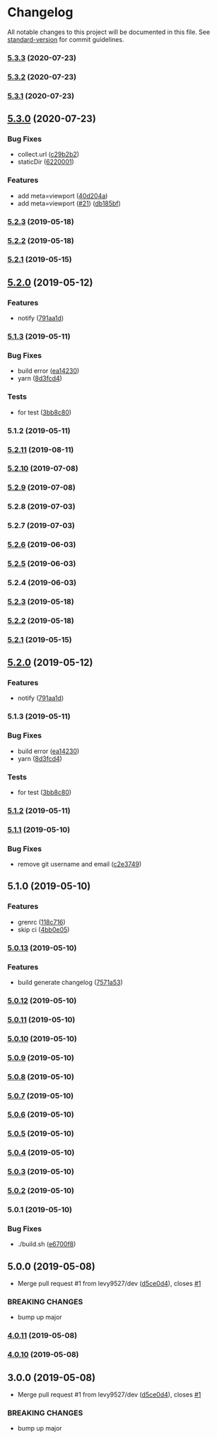 # Changelog

All notable changes to this project will be documented in this file. See [standard-version](https://github.com/conventional-changelog/standard-version) for commit guidelines.

### [5.3.3](https://github.com/FEMessage/test-repo/compare/v5.3.2...v5.3.3) (2020-07-23)



### [5.3.2](https://github.com/FEMessage/test-repo/compare/v5.3.1...v5.3.2) (2020-07-23)



### [5.3.1](https://github.com/FEMessage/test-repo/compare/v5.3.0...v5.3.1) (2020-07-23)



## [5.3.0](https://github.com/FEMessage/test-repo/compare/v5.2.11...v5.3.0) (2020-07-23)


### Bug Fixes

* collect.url ([c29b2b2](https://github.com/FEMessage/test-repo/commit/c29b2b2))
* staticDir ([6220001](https://github.com/FEMessage/test-repo/commit/6220001))


### Features

* add meta=viewport ([40d204a](https://github.com/FEMessage/test-repo/commit/40d204a))
* add meta=viewport ([#21](https://github.com/FEMessage/test-repo/issues/21)) ([db185bf](https://github.com/FEMessage/test-repo/commit/db185bf))



### [5.2.3](https://github.com/FEMessage/test-repo/compare/v5.2.2...v5.2.3) (2019-05-18)



### [5.2.2](https://github.com/FEMessage/test-repo/compare/v5.2.1...v5.2.2) (2019-05-18)



### [5.2.1](https://github.com/FEMessage/test-repo/compare/v5.2.0...v5.2.1) (2019-05-15)



## [5.2.0](https://github.com/FEMessage/test-repo/compare/v5.1.3...v5.2.0) (2019-05-12)


### Features

* notify ([791aa1d](https://github.com/FEMessage/test-repo/commit/791aa1d))



### [5.1.3](https://github.com/FEMessage/test-repo/compare/v5.1.2...v5.1.3) (2019-05-11)


### Bug Fixes

* build error ([ea14230](https://github.com/FEMessage/test-repo/commit/ea14230))
* yarn ([8d3fcd4](https://github.com/FEMessage/test-repo/commit/8d3fcd4))


### Tests

* for test ([3bb8c80](https://github.com/FEMessage/test-repo/commit/3bb8c80))



### 5.1.2 (2019-05-11)



### [5.2.11](https://github.com/FEMessage/test-repo/compare/v5.2.10...v5.2.11) (2019-08-11)



### [5.2.10](https://github.com/FEMessage/test-repo/compare/v5.2.9...v5.2.10) (2019-07-08)



### [5.2.9](https://github.com/FEMessage/test-repo/compare/v5.2.8...v5.2.9) (2019-07-08)



### 5.2.8 (2019-07-03)



### 5.2.7 (2019-07-03)



### [5.2.6](https://github.com/FEMessage/test-repo/compare/v5.2.5...v5.2.6) (2019-06-03)



### [5.2.5](https://github.com/FEMessage/test-repo/compare/v5.2.4...v5.2.5) (2019-06-03)



### 5.2.4 (2019-06-03)



### [5.2.3](https://github.com/FEMessage/test-repo/compare/v5.2.2...v5.2.3) (2019-05-18)



### [5.2.2](https://github.com/FEMessage/test-repo/compare/v5.2.1...v5.2.2) (2019-05-18)



### [5.2.1](https://github.com/FEMessage/test-repo/compare/v5.2.0...v5.2.1) (2019-05-15)



## [5.2.0](https://github.com/FEMessage/test-repo/compare/v5.1.3...v5.2.0) (2019-05-12)


### Features

* notify ([791aa1d](https://github.com/FEMessage/test-repo/commit/791aa1d))



### 5.1.3 (2019-05-11)


### Bug Fixes

* build error ([ea14230](https://github.com/FEMessage/test-repo/commit/ea14230))
* yarn ([8d3fcd4](https://github.com/FEMessage/test-repo/commit/8d3fcd4))


### Tests

* for test ([3bb8c80](https://github.com/FEMessage/test-repo/commit/3bb8c80))



### [5.1.2](https://github.com/levy9527/test-repo/compare/v5.1.1...v5.1.2) (2019-05-11)



### [5.1.1](https://github.com/levy9527/test-repo/compare/v5.1.0...v5.1.1) (2019-05-10)


### Bug Fixes

* remove git username and email ([c2e3749](https://github.com/levy9527/test-repo/commit/c2e3749))



## 5.1.0 (2019-05-10)


### Features

* grenrc ([118c716](https://github.com/levy9527/test-repo/commit/118c716))
* skip ci ([4bb0e05](https://github.com/levy9527/test-repo/commit/4bb0e05))



### [5.0.13](https://github.com/levy9527/test-repo/compare/v5.0.12...v5.0.13) (2019-05-10)


### Features

* build generate changelog  ([7571a53](https://github.com/levy9527/test-repo/commit/7571a53))



### [5.0.12](https://github.com/levy9527/test-repo/compare/v5.0.11...v5.0.12) (2019-05-10)



### [5.0.11](https://github.com/levy9527/test-repo/compare/v5.0.10...v5.0.11) (2019-05-10)



### [5.0.10](https://github.com/levy9527/test-repo/compare/v5.0.9...v5.0.10) (2019-05-10)



### [5.0.9](https://github.com/levy9527/test-repo/compare/v5.0.8...v5.0.9) (2019-05-10)



### [5.0.8](https://github.com/levy9527/test-repo/compare/v5.0.7...v5.0.8) (2019-05-10)



### [5.0.7](https://github.com/levy9527/test-repo/compare/v5.0.6...v5.0.7) (2019-05-10)



### [5.0.6](https://github.com/levy9527/test-repo/compare/v5.0.5...v5.0.6) (2019-05-10)



### [5.0.5](https://github.com/levy9527/test-repo/compare/v5.0.4...v5.0.5) (2019-05-10)



### [5.0.4](https://github.com/levy9527/test-repo/compare/v5.0.3...v5.0.4) (2019-05-10)



### [5.0.3](https://github.com/levy9527/test-repo/compare/v5.0.2...v5.0.3) (2019-05-10)



### [5.0.2](https://github.com/levy9527/test-repo/compare/v5.0.1...v5.0.2) (2019-05-10)



### 5.0.1 (2019-05-10)


### Bug Fixes

* ./build.sh ([e6700f8](https://github.com/levy9527/test-repo/commit/e6700f8))



## 5.0.0 (2019-05-08)


* Merge pull request #1 from levy9527/dev ([d5ce0d4](https://github.com/levy9527/test-repo/commit/d5ce0d4)), closes [#1](https://github.com/levy9527/test-repo/issues/1)


### BREAKING CHANGES

* bump up major



### [4.0.11](https://github.com/levy9527/test-repo/compare/v4.0.9...v4.0.11) (2019-05-08)



### [4.0.10](https://github.com/levy9527/test-repo/compare/v4.0.9...v4.0.10) (2019-05-08)



## 3.0.0 (2019-05-08)


* Merge pull request #1 from levy9527/dev ([d5ce0d4](https://github.com/levy9527/test-repo/commit/d5ce0d4)), closes [#1](https://github.com/levy9527/test-repo/issues/1)


### BREAKING CHANGES

* bump up major
